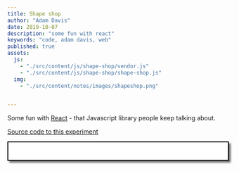 ```yaml
---
title: Shape shop
author: "Adam Davis"
date: 2019-10-07
description: "some fun with react"
keywords: "code, adam davis, web"
published: true
assets:
  js: 
    - "./src/content/js/shape-shop/vendor.js"
    - "./src/content/js/shape-shop/shape-shop.js"
  img: 
    - "./src/content/notes/images/shapeshop.png"


---
```

Some fun with [React](https://facebook.github.io/react/) - that Javascript library people keep talking about.</p>

[Source code to this experiment](https://github.com/admataz/shape-shop)

  <div style="background-color:#fff; border: 2px solid #000; box-shadow: 4px 4px 4px #666; padding: 20px; display: flex;">
  <div id="app" ></div>
  </div>

